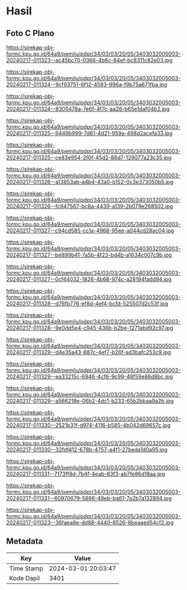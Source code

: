 # Hasil

## Foto C Plano

https://sirekap-obj-formc.kpu.go.id/64a9/pemilu/pdpr/34/03/03/20/05/3403032005003-20240217-011323--ac45bc70-0366-4b6c-84ef-bc8311c82e03.jpg

https://sirekap-obj-formc.kpu.go.id/64a9/pemilu/pdpr/34/03/03/20/05/3403032005003-20240217-011324--9cf93751-6f12-4593-996a-f9b75a671fba.jpg

https://sirekap-obj-formc.kpu.go.id/64a9/pemilu/pdpr/34/03/03/20/05/3403032005003-20240217-011324--8305478a-7e6f-4f7c-aa28-b65e1daf04b2.jpg

https://sirekap-obj-formc.kpu.go.id/64a9/pemilu/pdpr/34/03/03/20/05/3403032005003-20240217-011325--9449b999-7d61-4d21-959a-498d2acefa33.jpg

https://sirekap-obj-formc.kpu.go.id/64a9/pemilu/pdpr/34/03/03/20/05/3403032005003-20240217-011325--ce83e954-2f0f-45d2-88d7-129077a23c35.jpg

https://sirekap-obj-formc.kpu.go.id/64a9/pemilu/pdpr/34/03/03/20/05/3403032005003-20240217-011326--a13853ab-a4b4-43a0-b152-0c3e373050b5.jpg

https://sirekap-obj-formc.kpu.go.id/64a9/pemilu/pdpr/34/03/03/20/05/3403032005003-20240217-011326--fc647567-bc8a-4439-a139-2b079e268502.jpg

https://sirekap-obj-formc.kpu.go.id/64a9/pemilu/pdpr/34/03/03/20/05/3403032005003-20240217-011327--c94cd585-cc1a-4968-95ee-a044cd28ac04.jpg

https://sirekap-obj-formc.kpu.go.id/64a9/pemilu/pdpr/34/03/03/20/05/3403032005003-20240217-011327--be899b41-7a5b-4f23-bd4b-a1634c007c9b.jpg

https://sirekap-obj-formc.kpu.go.id/64a9/pemilu/pdpr/34/03/03/20/05/3403032005003-20240217-011327--0cf44032-1826-4b68-974c-a28194fadd94.jpg

https://sirekap-obj-formc.kpu.go.id/64a9/pemilu/pdpr/34/03/03/20/05/3403032005003-20240217-011328--d76fb776-ef8d-4ef4-bcfd-525507d2c53f.jpg

https://sirekap-obj-formc.kpu.go.id/64a9/pemilu/pdpr/34/03/03/20/05/3403032005003-20240217-011328--9e0dd5e4-c945-436b-b2be-1271abd92c97.jpg

https://sirekap-obj-formc.kpu.go.id/64a9/pemilu/pdpr/34/03/03/20/05/3403032005003-20240217-011329--d4e35a43-887c-4ef7-b26f-ad3bafc253c9.jpg

https://sirekap-obj-formc.kpu.go.id/64a9/pemilu/pdpr/34/03/03/20/05/3403032005003-20240217-011329--ea33215c-6946-4cf6-9c99-48f59e86d8bc.jpg

https://sirekap-obj-formc.kpu.go.id/64a9/pemilu/pdpr/34/03/03/20/05/3403032005003-20240217-011329--a566218e-06b2-4dc1-b233-65b2bbaa9a2b.jpg

https://sirekap-obj-formc.kpu.go.id/64a9/pemilu/pdpr/34/03/03/20/05/3403032005003-20240217-011330--2521b31f-d974-4116-b585-4b042d69657c.jpg

https://sirekap-obj-formc.kpu.go.id/64a9/pemilu/pdpr/34/03/03/20/05/3403032005003-20240217-011330--32fdf412-678b-4757-a4f1-27beda1d0a95.jpg

https://sirekap-obj-formc.kpu.go.id/64a9/pemilu/pdpr/34/03/03/20/05/3403032005003-20240217-011331--7173ff8d-7b4f-4eab-83f3-ab7fe86d18aa.jpg

https://sirekap-obj-formc.kpu.go.id/64a9/pemilu/pdpr/34/03/03/20/05/3403032005003-20240217-011331--60970679-5886-49eb-ba61-7a2b7a132894.jpg

https://sirekap-obj-formc.kpu.go.id/64a9/pemilu/pdpr/34/03/03/20/05/3403032005003-20240217-011323--36faea8e-dd88-4440-8526-8beaaed54cf2.jpg


## Metadata

| Key        | Value               |
| ---------- | ------------------- |
| Time Stamp | 2024-03-01 20:03:47 |
| Kode Dapil | 3401                |



